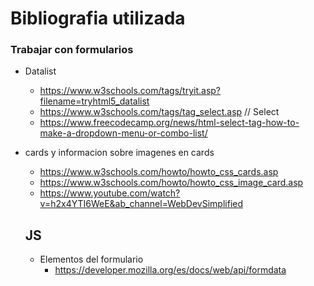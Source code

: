 # Bibliografia utilizada

### Trabajar con formularios

- Datalist
  - https://www.w3schools.com/tags/tryit.asp?filename=tryhtml5_datalist
  - https://www.w3schools.com/tags/tag_select.asp // Select
  - https://www.freecodecamp.org/news/html-select-tag-how-to-make-a-dropdown-menu-or-combo-list/

- cards y informacion sobre imagenes en cards
  - https://www.w3schools.com/howto/howto_css_cards.asp
  - https://www.w3schools.com/howto/howto_css_image_card.asp
  - https://www.youtube.com/watch?v=h2x4YTI6WeE&ab_channel=WebDevSimplified




  ## JS
  - Elementos del formulario
    - https://developer.mozilla.org/es/docs/web/api/formdata